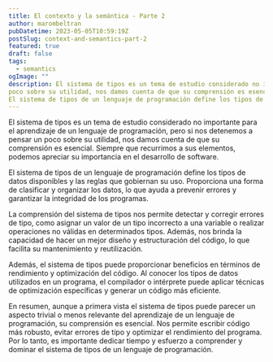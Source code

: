 ```yaml
---
title: El contexto y la semántica - Parte 2
author: marombeltran
pubDatetime: 2023-05-05T10:59:19Z
postSlug: context-and-semantics-part-2
featured: true
draft: false
tags:
  - semantics
ogImage: ""
description: El sistema de tipos es un tema de estudio considerado no importante para el aprendizaje de un lenguaje de programación, pero si nos detenemos a pensar un 
poco sobre su utilidad, nos damos cuenta de que su comprensión es esencial. Siempre que recurrimos a sus elementos, podemos apreciar su importancia en el desarrollo de software.
El sistema de tipos de un lenguaje de programación define los tipos de datos disponibles y las reglas que gobiernan su uso...
---
```

El sistema de tipos es un tema de estudio considerado no importante para el aprendizaje de un lenguaje de programación, pero si nos detenemos a pensar un poco sobre su utilidad, nos damos cuenta de que su comprensión es esencial. Siempre que recurrimos a sus elementos, podemos apreciar su importancia en el desarrollo de software.

El sistema de tipos de un lenguaje de programación define los tipos de datos disponibles y las reglas que gobiernan su uso. Proporciona una forma de clasificar y organizar los datos, lo que ayuda a prevenir errores y garantizar la integridad de los programas.

La comprensión del sistema de tipos nos permite detectar y corregir errores de tipo, como asignar un valor de un tipo incorrecto a una variable o realizar operaciones no válidas en determinados tipos. Además, nos brinda la capacidad de hacer un mejor diseño y estructuración del código, lo que facilita su mantenimiento y reutilización.

Además, el sistema de tipos puede proporcionar beneficios en términos de rendimiento y optimización del código. Al conocer los tipos de datos utilizados en un programa, el compilador o intérprete puede aplicar técnicas de optimización específicas y generar un código más eficiente.

En resumen, aunque a primera vista el sistema de tipos puede parecer un aspecto trivial o menos relevante del aprendizaje de un lenguaje de programación, su comprensión es esencial. Nos permite escribir código más robusto, evitar errores de tipo y optimizar el rendimiento del programa. Por lo tanto, es importante dedicar tiempo y esfuerzo a comprender y dominar el sistema de tipos de un lenguaje de programación.